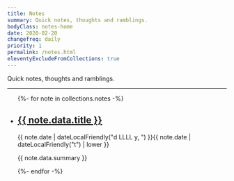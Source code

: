 ```yaml
---
title: Notes
summary: Quick notes, thoughts and ramblings.
bodyClass: notes-home
date: 2020-02-20
changefreq: daily
priority: 1
permalink: /notes.html
eleventyExcludeFromCollections: true
---
```


Quick notes, thoughts and ramblings.

---

<ul class="[ wrapper flow ] note__list">
{%- for note in collections.notes -%}
  <li class="note__list-item">
    <article class="[ wrapper flow ] note__summary">
      <h2><a href="{{ note.url }}">{{ note.data.title }}</a></h2>
      <time datetime="{{ note.date | dateLocal }}">{{ note.date | dateLocalFriendly("d LLLL y, ") }}{{ note.date | dateLocalFriendly("t") | lower }}</time>
      <p>{{ note.data.summary }}</p>
    </article>
  </li>
{%- endfor -%}
</ul>
